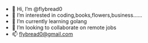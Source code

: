 - 👋 Hi, I’m @flybread0
- 👀 I’m interested in coding,books,flowers,business......
- 🌱 I’m currently learning golang
- 💞️ I’m looking to collaborate on remote jobs
- 📫 flybread0@gmail.com


<!---
flybread0/flybread0 is a ✨ special ✨ repository because its `README.md` (this file) appears on your GitHub profile.
You can click the Preview link to take a look at your changes.
--->
